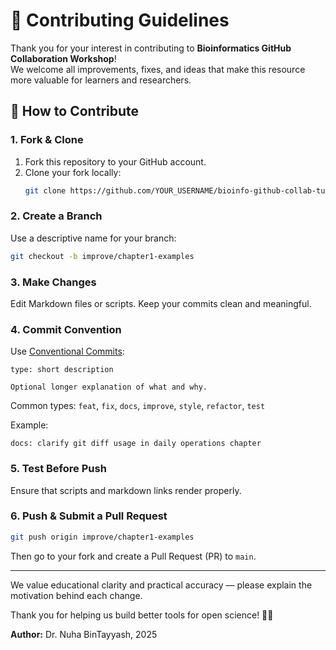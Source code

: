 # 🤝 Contributing Guidelines

Thank you for your interest in contributing to **Bioinformatics GitHub Collaboration Workshop**!  
We welcome all improvements, fixes, and ideas that make this resource more valuable for learners and researchers.

## 🧬 How to Contribute

### 1. Fork & Clone
1. Fork this repository to your GitHub account.
2. Clone your fork locally:
   ```bash
   git clone https://github.com/YOUR_USERNAME/bioinfo-github-collab-tutorial.git
   ```

### 2. Create a Branch
Use a descriptive name for your branch:
```bash
git checkout -b improve/chapter1-examples
```

### 3. Make Changes
Edit Markdown files or scripts. Keep your commits clean and meaningful.

### 4. Commit Convention
Use [Conventional Commits](https://www.conventionalcommits.org):
```
type: short description

Optional longer explanation of what and why.
```
Common types: `feat`, `fix`, `docs`, `improve`, `style`, `refactor`, `test`

Example:
```
docs: clarify git diff usage in daily operations chapter
```

### 5. Test Before Push
Ensure that scripts and markdown links render properly.

### 6. Push & Submit a Pull Request
```bash
git push origin improve/chapter1-examples
```
Then go to your fork and create a Pull Request (PR) to `main`.

---
We value educational clarity and practical accuracy — please explain the motivation behind each change.

Thank you for helping us build better tools for open science! 🧬✨

**Author:** Dr. Nuha BinTayyash, 2025

